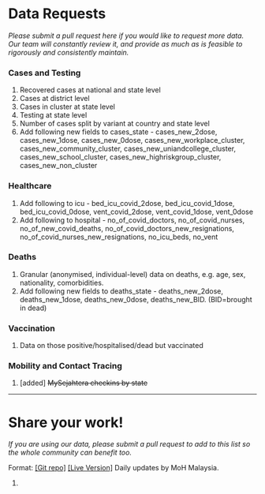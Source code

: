 # Data Requests

_Please submit a pull request here if you would like to request more data. Our team will constantly review it, and provide as much as is feasible to rigorously and consistently maintain._

### Cases and Testing

1) Recovered cases at national and state level
2) Cases at district level
3) Cases in cluster at state level
4) Testing at state level
5) Number of cases split by variant at country and state level
6) Add following new fields to cases_state - cases_new_2dose, cases_new_1dose, cases_new_0dose, cases_new_workplace_cluster, cases_new_community_cluster, cases_new_uniandcollege_cluster, cases_new_school_cluster, cases_new_highriskgroup_cluster, cases_new_non_cluster 


### Healthcare

1) Add following to icu - bed_icu_covid_2dose, bed_icu_covid_1dose, bed_icu_covid_0dose, vent_covid_2dose, vent_covid_1dose, vent_0dose
2) Add following to hospital - no_of_covid_doctors, no_of_covid_nurses, no_of_new_covid_deaths, no_of_covid_doctors_new_resignations, no_of_covid_nurses_new_resignations, no_icu_beds, no_vent

### Deaths

1) Granular (anonymised, individual-level) data on deaths, e.g. age, sex, nationality, comorbidities.
2) Add following new fields to deaths_state - deaths_new_2dose, deaths_new_1dose, deaths_new_0dose, deaths_new_BID. (BID=brought in dead)


### Vaccination

1) Data on those positive/hospitalised/dead but vaccinated

### Mobility and Contact Tracing

1) [added] ~~MySejahtera checkins by state~~


---

# Share your work!

_If you are using our data, please submit a pull request to add to this list so the whole community can benefit too._

Format: [[Git repo]](https://github.com/MoH-Malaysia/covid19-public)
[[Live Version]](https://covid-19.moh.gov.my/terkini)
Daily updates by MoH Malaysia.

1) 
